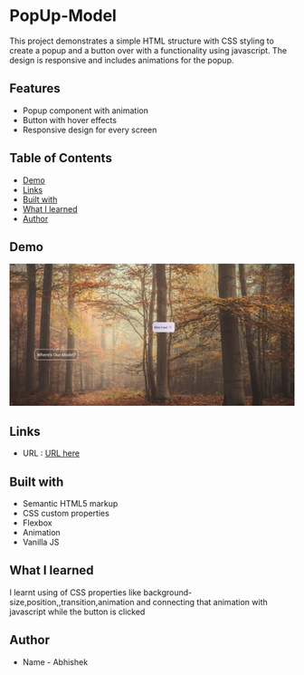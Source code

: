 # PopUp-Model

This project demonstrates a simple HTML structure with CSS styling to create a popup and a button over with a functionality using javascript. The design is responsive and includes animations for the popup. 

## Features
- Popup component with animation
- Button with hover effects
- Responsive design for every screen


## Table of Contents

- [Demo](#demo)
- [Links](#links)
- [Built with](#built-with)
- [What I learned](#what-i-learned)
- [Author](#author)

## Demo

![](popup.png)

## Links
- URL : [URL here](https://github.com/Abhi1226L/PopUP-Model)

## Built with

- Semantic HTML5 markup
- CSS custom properties
- Flexbox
- Animation
- Vanilla JS

## What I learned

 I learnt using of CSS properties like background-size,position,,transition,animation and connecting that animation with javascript while the button is clicked

 ## Author

- Name - Abhishek



